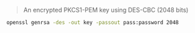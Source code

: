> An encrypted PKCS1-PEM key using DES-CBC (2048 bits)

```sh
openssl genrsa -des -out key -passout pass:password 2048
```
